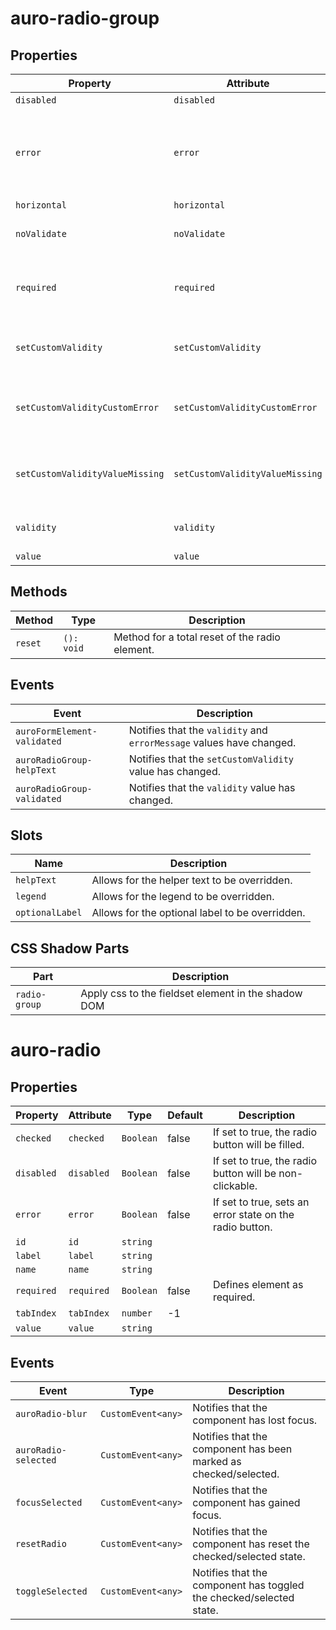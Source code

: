 # auro-radio-group

## Properties

| Property                        | Attribute                       | Type      | Default     | Description                                      |
|---------------------------------|---------------------------------|-----------|-------------|--------------------------------------------------|
| `disabled`                      | `disabled`                      | `boolean` | false       |                                                  |
| `error`                         | `error`                         | `String`  |             | When defined, sets persistent validity to `customError` and sets `setCustomValidity` = attribute value. |
| `horizontal`                    | `horizontal`                    | `boolean` | false       |                                                  |
| `noValidate`                    | `noValidate`                    | `Boolean` |             | If set, disables auto-validation on blur.        |
| `required`                      | `required`                      | `Boolean` | false       | Populates the `required` attribute on the element. Used for client-side validation. |
| `setCustomValidity`             | `setCustomValidity`             | `String`  |             | Sets a custom help text message to display for all validityStates. |
| `setCustomValidityCustomError`  | `setCustomValidityCustomError`  | `String`  |             | Custom help text message to display when validity = `customError`. |
| `setCustomValidityValueMissing` | `setCustomValidityValueMissing` | `String`  |             | Custom help text message to display when validity = `valueMissing`. |
| `validity`                      | `validity`                      | `String`  | "undefined" | Specifies the `validityState` this element is in. |
| `value`                         | `value`                         | `array`   | "undefined" |                                                  |

## Methods

| Method  | Type       | Description                                    |
|---------|------------|------------------------------------------------|
| `reset` | `(): void` | Method for a total reset of the radio element. |

## Events

| Event                       | Description                                      |
|-----------------------------|--------------------------------------------------|
| `auroFormElement-validated` | Notifies that the `validity` and `errorMessage` values have changed. |
| `auroRadioGroup-helpText`   | Notifies that the `setCustomValidity` value has changed. |
| `auroRadioGroup-validated`  | Notifies that the `validity` value has changed.  |

## Slots

| Name            | Description                                     |
|-----------------|-------------------------------------------------|
| `helpText`      | Allows for the helper text to be overridden.    |
| `legend`        | Allows for the legend to be overridden.         |
| `optionalLabel` | Allows for the optional label to be overridden. |

## CSS Shadow Parts

| Part          | Description                                      |
|---------------|--------------------------------------------------|
| `radio-group` | Apply css to the fieldset element in the shadow DOM |


# auro-radio

## Properties

| Property   | Attribute  | Type      | Default | Description                                      |
|------------|------------|-----------|---------|--------------------------------------------------|
| `checked`  | `checked`  | `Boolean` | false   | If set to true, the radio button will be filled. |
| `disabled` | `disabled` | `Boolean` | false   | If set to true, the radio button will be non-clickable. |
| `error`    | `error`    | `Boolean` | false   | If set to true, sets an error state on the radio button. |
| `id`       | `id`       | `string`  |         |                                                  |
| `label`    | `label`    | `string`  |         |                                                  |
| `name`     | `name`     | `string`  |         |                                                  |
| `required` | `required` | `Boolean` | false   | Defines element as required.                     |
| `tabIndex` | `tabIndex` | `number`  | -1      |                                                  |
| `value`    | `value`    | `string`  |         |                                                  |

## Events

| Event                | Type               | Description                                      |
|----------------------|--------------------|--------------------------------------------------|
| `auroRadio-blur`     | `CustomEvent<any>` | Notifies that the component has lost focus.      |
| `auroRadio-selected` | `CustomEvent<any>` | Notifies that the component has been marked as checked/selected. |
| `focusSelected`      | `CustomEvent<any>` | Notifies that the component has gained focus.    |
| `resetRadio`         | `CustomEvent<any>` | Notifies that the component has reset the checked/selected state. |
| `toggleSelected`     | `CustomEvent<any>` | Notifies that the component has toggled the checked/selected state. |
